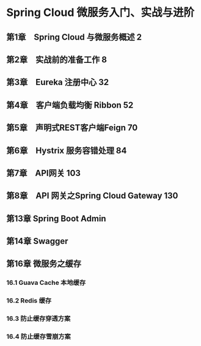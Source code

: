 # Spring Cloud 微服务入门、实战与进阶

## 第1章　Spring Cloud 与微服务概述 2

## 第2章　实战前的准备工作 8

## 第3章　Eureka 注册中心 32

## 第4章　客户端负载均衡 Ribbon 52


## 第5章　声明式REST客户端Feign 70


## 第6章　Hystrix 服务容错处理 84

## 第7章　API网关 103


## 第8章　API 网关之Spring Cloud Gateway 130





## 第13章 Spring Boot Admin

## 第14章 Swagger


## 第16章 微服务之缓存

### 16.1 Guava Cache 本地缓存

### 16.2 Redis 缓存

### 16.3 防止缓存穿透方案

### 16.4 防止缓存雪崩方案





